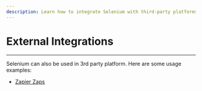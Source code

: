```yaml
---
description: Learn how to integrate Selenium with third-party platforms
---
```


# External Integrations

***

Selenium can also be used in 3rd party platform. Here are some usage examples:

* [Zapier Zaps](zapier-zaps.md)
